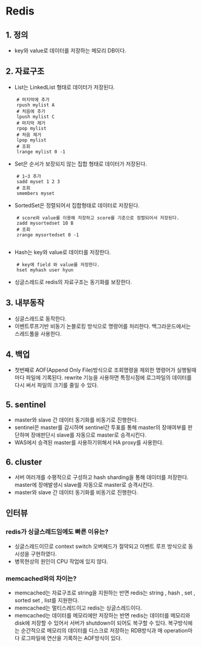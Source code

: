 # Redis

## 1. 정의
* key와 value로 데이터를 저장하는 메모리 DB이다.

## 2. 자료구조
* List는 LinkedList 형태로 데이터가 저장된다. 
```shell
    # 마지막에 추가
    rpush mylist A
    # 처음에 추가
    lpush mylist C
    # 마지막 제거
    rpop mylist
    # 처음 제거
    lpop mylist
    # 조회
    lrange mylist 0 -1
```
* Set은 순서가 보장되지 않는 집합 형태로 데이터가 저장된다.
```shell
    # 1~3 추가
    sadd myset 1 2 3 
    # 조회
    smembers myset
```
* SortedSet은 정렬되어서 집합형태로 데이터로 저장된다.
```shell
    # score와 value를 이용해 저장하고 score를 기준으로 정렬되어서 저장된다.
    zadd mysortedset 10 B
    # 조회
    zrange mysortedset 0 -1
    
```
* Hash는 key와 value로 데이터를 저장한다.
```shell
    # key에 field 와 value를 저장한다. 
    hset myhash user hyun
```
* 싱글스레드로 redis의 자료구조는 동기화를 보장한다.

## 3. 내부동작
* 싱글스레드로 동작한다.
* 이벤트루프기반 비동기 논블로킹 방식으로 명령어를 처리한다.
백그라운드에서는 스레드풀을 사용한다.

## 4. 백업
* 첫번째로 AOF(Append Only File)방식으로 조회명령을 제외한 명령어가 실행될때마다 
파일에 기록된다. rewrite 기능을 사용하면 특정시점에 로그파일의 데이터를 다시 써서
파일의 크기를 줄일 수 있다.

## 5. sentinel
* master와 slave 간 데이터 동기화를 비동기로 진행한다.
* sentinel은 master를 감시하며 sentinel간 투표를 통해 master의 장애여부를 판단하며 
장애판단시 slave를 자동으로 master로 승격시킨다.
* WAS에서 승격된 master를 사용하기위해서 HA proxy를 사용한다.

## 6. cluster
* 서버 여러개를 수평적으로 구성하고 hash sharding을 통해 데이터를 저장한다. 
master에 장애발생시 slave를 자동으로 master로 승격시킨다.
* master와 slave 간 데이터 동기화를 비동기로 진행한다.

## 인터뷰
### redis가 싱글스레드임에도 빠른 이유는?
* 싱글스레드이므로 context switch 오버헤드가 절약되고 이벤트 루프 방식으로
동시성을 구현하였다. 
* 병목현상의 원인이 CPU 작업에 있지 않다.
### memcached와의 차이는?
* memcached는 자료구조로 string을 지원하는 반면 redis는 string , hash , set ,
sorted set , list를 지원한다.
* memcached는 멀티스레드이고 redis는 싱글스레드이다.
* memcached는 데이터를 메모리에만 저장하는 반면 redis는 데이터를 메모리와 
disk에 저장할 수 있어서 서버가 shutdown이 되어도 복구할 수 있다.
복구방식에는 순간적으로 메모리의 데이터를 디스크로 저장하는 RDB방식과 
매 operation마다 로그파일에 연산을 기록하는 AOF방식이 있다.